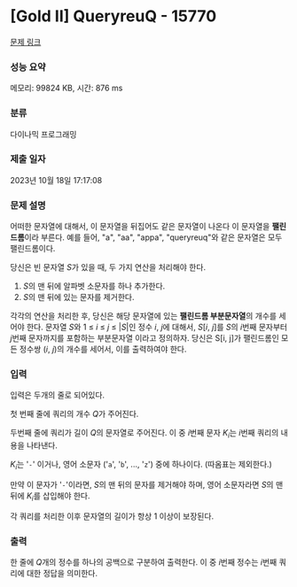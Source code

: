 # [Gold II] QueryreuQ - 15770 

[문제 링크](https://www.acmicpc.net/problem/15770) 

### 성능 요약

메모리: 99824 KB, 시간: 876 ms

### 분류

다이나믹 프로그래밍

### 제출 일자

2023년 10월 18일 17:17:08

### 문제 설명

<p>어떠한 문자열에 대해서, 이 문자열을 뒤집어도 같은 문자열이 나온다 이 문자열을 <strong>팰린드롬</strong>이라 부른다. 예를 들어, "a", "aa", "appa", "queryreuq"와 같은 문자열은 모두 팰린드롬이다.</p>

<p>당신은 빈 문자열 <em>S</em>가 있을 때, 두 가지 연산을 처리해야 한다.</p>

<ol>
	<li><em>S</em>의 맨 뒤에 알파벳 소문자를 하나 추가한다.</li>
	<li><em>S</em>의 맨 뒤에 있는 문자를 제거한다.</li>
</ol>

<p>각각의 연산을 처리한 후, 당신은 해당 문자열에 있는 <strong>팰린드롬 부분문자열</strong>의 개수를 세어야 한다. 문자열 <em>S</em>와 1 ≤ <em>i</em> ≤ <em>j</em> ≤ |<em>S</em>|인 정수 <em>i</em>, <em>j</em>에 대해서, <em>S</em>[<em>i</em>, <em>j</em>]를 <em>S</em>의 <em>i</em>번째 문자부터 <em>j</em>번째 문자까지를 포함하는 부분문자열 이라고 정의하자. 당신은 S[i, j]가 팰린드롬인 모든 정수쌍 (<em>i</em>, <em>j</em>)의 개수를 세어서, 이를 출력하여야 한다.</p>

### 입력 

 <p>입력은 두개의 줄로 되어있다.</p>

<p>첫 번째 줄에 쿼리의 개수 <em>Q</em>가 주어진다.</p>

<p>두번째 줄에 쿼리가 길이 <em>Q</em>의 문자열로 주어진다. 이 중 <em>i</em>번째 문자 <em>K<sub>i</sub></em>는 <em>i</em>번째 쿼리의 내용을 나타낸다.</p>

<p><em>K<sub>i</sub></em>는 '<code>-</code>' 이거나, 영어 소문자 ('<code>a</code>', '<code>b</code>', ..., '<code>z</code>') 중에 하나이다. (따옴표는 제외한다.)</p>

<p>만약 이 문자가 '<code>-</code>'이라면, <em>S</em>의 맨 뒤의 문자를 제거해야 하며, 영어 소문자라면 <em>S</em>의 맨 뒤에 <em>K<sub>i</sub></em>를 삽입해야 한다.</p>

<p>각 쿼리를 처리한 이후 문자열의 길이가 항상 1 이상이 보장된다.    </p>

### 출력 

 <p>한 줄에 <em>Q</em>개의 정수를 하나의 공백으로 구분하여 출력한다. 이 중 <em>i</em>번째 정수는 <em>i</em>번째 쿼리에 대한 정답을 의미한다.</p>

